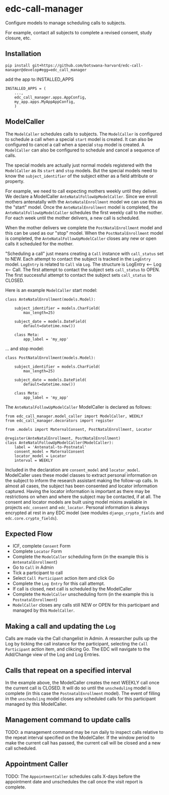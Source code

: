 # edc-call-manager

Configure models to manage scheduling calls to subjects.

For example, contact all subjects to complete a revised consent, study closure, etc.

## Installation

    pip install git+https://github.com/botswana-harvard/edc-call-manager@develop#egg=edc_call_manager

add the app to INSTALLED_APPS

    INSTALLED_APPS = (
        ...,
        edc_call_manager.apps.AppConfig,
        my_app.apps.MyAppAppConfig,
        )


## ModelCaller

The `ModelCaller` schedules calls to subjects. The `ModelCaller` is configured to schedule a call when a special `start` model is created. It can also be configured to cancel a call when a special `stop` model is created. A `ModelCaller` can also be configured to schedule and cancel a sequence of calls.

The special models are actually just normal models registered with the `ModelCaller` as its `start` and `stop` models. But the special models need to know the `subject_identifier` of the subject either as a field attribute or property.

For example, we need to call expecting mothers weekly until they deliver. We declare a ModelCaller `AnteNatalFollowUpModelCaller`. Since we enroll mothers antenatally with the `AnteNatalEnrollment` model we can use this as the "start" model. Once the `AnteNatalEnrollment` model is completed, the `AnteNatalFollowUpModelCaller` schedules the first weekly call to the mother. For each week until the mother delivers, a new call is scheduled.

When the mother delivers we complete the `PostNatalEnrollment` model and this can be used as our "stop" model. When the `PostNatalEnrollment` model is completed, the `AnteNatalFollowUpModelCaller` closes any new or open calls it scheduled for the mother.

"Scheduling a call" just means creating a `Call` instance with `call_status` set to NEW. Each attempt to contact the subject is tracked in the `LogEntry` model. `LogEntry` is related to `Call` via `Log`. The structure is LogEntry <-- Log <-- Call. The first attempt to contact the subject sets `call_status` to OPEN. The first successful attempt to contact the subject sets `call_status` to CLOSED.

Here is an example `ModelCaller` start model:

	class AnteNatalEnrollment(models.Model):
	
	    subject_identifier = models.CharField(
	        max_length=25)
	
	    subject_date = models.DateField(
	        default=datetime.now())
	
	    class Meta:
	        app_label = 'my_app'

... and stop model:

	class PostNatalEnrollment(models.Model):
	
	    subject_identifier = models.CharField(
	        max_length=25)
	
	    subject_date = models.DateField(
	        default=datetime.now())
	
	    class Meta:
	        app_label = 'my_app'

The `AnteNatalFollowUpModelCaller` ModelCaller is declared as follows:

	from edc_call_manager.model_caller import ModelCaller, WEEKLY
	from edc_call_manager.decorators import register

	from .models import MaternalConsent, PostNatalEnrollment, Locator

	@register(AnteNatalEnrollment, PostNatalEnrollment)
	class AnteNatalFollowUpModelCaller(ModelCaller):
	    label = 'Antenatal-to-Postnatal'
	    consent_model = MaternalConsent
	    locator_model = Locator
	    interval = WEEKLY

Included in the declaration are `consent_model` and `locator_model`. ModelCaller uses these model classes to extract personal information on the subject to inform the research assistant making the follow-up calls. In almost all cases, the subject has been consented and locator information captured. Having the locator information is important as there may be restrictions on when and where the subject may be contacted, if at all. The consent and locator models are built using model mixins available in projects `edc_consent` and `edc_locator`. Personal information is always encrypted at rest in any EDC model (see modules `django_crypto_fields` and `edc.core.crypto_fields`).


## Expected Flow

* ICF, complete `Consent` Form
* Complete `Locator` Form
* Complete the `ModelCaller` scheduling form (in the example this is `AntenatalEnrollment`)
* Go to `Call` in Admin
* Tick a participant to call
* Select `Call Participant` action item and click Go
* Complete the `Log Entry` for this call attempt.
* If call is closed, next call is scheduled by the ModelCaller
* Complete the `ModelCaller` unscheduling form (in the example this is `PostnatalEnrollment`)
* `ModelCaller` closes any calls still NEW or OPEN for this participant and managed by this `ModelCaller`.

## Making a call and updating the `Log`

Calls are made via the Call changelist in Admin. A researcher pulls up the Log by ticking the call instance for the participant, selecting the `Call Participant` action item, and clikcing Go. The EDC will navigate to the Add/Change view of the Log and Log Entries.

## Calls that repeat on a specified interval

In the example above, the ModelCaller creates the next WEEKLY call once the current call is CLOSED. It will do so until the `unscheduling` model is complete (in this case the `PostnatalEnrollment` model). The event of filling in the `unscheduling` model closes any scheduled calls for this participant managed by this ModelCaller.

## Management command to update calls

TODO: a management command may be run daily to inspect calls relative to the repeat interval specified on the ModelCaller. If the window period to make the current call has passed, the current call will be closed and a new call scheduled.

## Appointment Caller

TODO: The `AppointmentCaller` schedules calls X-days before the appointment date and unschedules the call once the visit report is complete.



